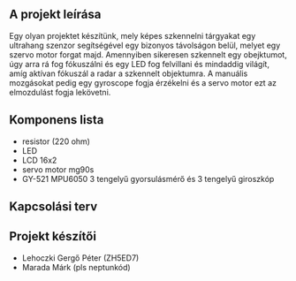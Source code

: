 ## A projekt leírása
Egy olyan projektet készítünk, mely képes szkennelni tárgyakat egy ultrahang szenzor segítségével egy bizonyos távolságon belül, melyet egy szervo motor forgat majd. 
Amennyiben sikeresen szkennelt egy obejktumot, úgy arra rá fog fókuszálni és egy LED fog felvillani és mindaddig világít, amíg aktívan fókuszál a radar a szkennelt objektumra. 
A manuális mozgásokat pedig egy gyroscope fogja érzékelni és a servo motor ezt az elmozdulást fogja lekövetni.



## Komponens lista

- resistor (220 ohm)
- LED
- LCD 16x2
- servo motor mg90s
- GY-521 MPU6050 3 tengelyű gyorsulásmérő és 3 tengelyű giroszkóp

## Kapcsolási terv



## Projekt készítői

- Lehoczki Gergő Péter (ZH5ED7)
- Marada Márk (pls neptunkód)